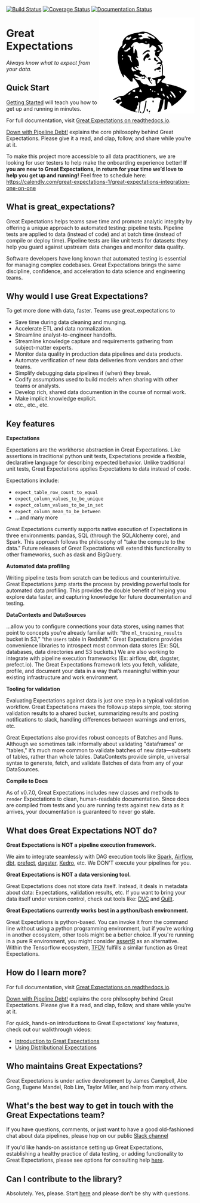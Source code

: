 [![Build Status](https://travis-ci.org/great-expectations/great_expectations.svg?branch=develop)](https://travis-ci.org/great-expectations/great_expectations)
[![Coverage Status](https://coveralls.io/repos/github/great-expectations/great_expectations/badge.svg?branch=develop)](https://coveralls.io/github/great-expectations/great_expectations?branch=develop)
[![Documentation Status](https://readthedocs.org/projects/great-expectations/badge/?version=latest)](http://great-expectations.readthedocs.io/en/latest/?badge=latest)

<img align="right" src="./generic_dickens_protagonist.png">

Great Expectations
================================================================================

*Always know what to expect from your data.*


Quick Start
--------------------------------------------------------------------------------
[Getting Started](http://docs.greatexpectations.io/en/latest/getting_started.html) will teach you how to get up and running in minutes.

For full documentation, visit [Great Expectations on readthedocs.io](http://great-expectations.readthedocs.io/en/latest/).

[Down with Pipeline Debt!](https://medium.com/@expectgreatdata/down-with-pipeline-debt-introducing-great-expectations-862ddc46782a) explains the core philosophy behind Great Expectations. Please give it a read, and clap, follow, and share while you're at it.

To make this project more accessible to all data practitioners, we are looking for user testers to help make the onboarding experience better! **If you are new to Great Expectations, in return for your time we’d love to help you get up and running!**
Feel free to schedule here:  https://calendly.com/great-expectations-1/great-expectations-integration-one-on-one

What is great_expectations?
--------------------------------------------------------------------------------

Great Expectations helps teams save time and promote analytic integrity by offering a unique approach to automated testing: pipeline tests. Pipeline tests are applied to data (instead of code) and at batch time (instead of compile or deploy time). Pipeline tests are like unit tests for datasets: they help you guard against upstream data changes and monitor data quality.

Software developers have long known that automated testing is essential for managing complex codebases. Great Expectations brings the same discipline, confidence, and acceleration to data science and engineering teams.


Why would I use Great Expectations?
--------------------------------------------------------------------------------

To get more done with data, faster. Teams use great_expectations to

*  Save time during data cleaning and munging.
*  Accelerate ETL and data normalization.
*  Streamline analyst-to-engineer handoffs.
*  Streamline knowledge capture and requirements gathering from subject-matter experts.
*  Monitor data quality in production data pipelines and data products.
*  Automate verification of new data deliveries from vendors and other teams.
*  Simplify debugging data pipelines if (when) they break.
*  Codify assumptions used to build models when sharing with other
   teams or analysts.
*  Develop rich, shared data documention in the course of normal work.
*  Make implicit knowledge explicit.
*  etc., etc., etc.

Key features
--------------------------------------------------

**Expectations**

Expectations are the workhorse abstraction in Great Expectations. Like assertions in traditional python unit tests, Expectations provide a flexible, declarative language for describing expected behavior. Unlike traditional unit tests, Great Expectations applies Expectations to data instead of code.

Expectations include:
- `expect_table_row_count_to_equal`
- `expect_column_values_to_be_unique`
- `expect_column_values_to_be_in_set`
- `expect_column_mean_to_be_between`
- ...and many more

Great Expectations currently supports native execution of Expectations in three environments: pandas, SQL (through the SQLAlchemy core), and Spark. This approach follows the philosophy of "take the compute to the data." Future releases of Great Expectations will extend this functionality to other frameworks, such as dask and BigQuery.

**Automated data profiling**

Writing pipeline tests from scratch can be tedious and counterintuitive. Great Expectations jump starts the process by providing powerful tools for automated data profiling. This provides the double benefit of helping you explore data faster, and capturing knowledge for future documentation and testing.

**DataContexts and DataSources**

...allow you to configure connections your data stores, using names that point to concepts you’re already familiar with: “the `ml_training_results` bucket in S3,” “the `Users` table in Redshift.” Great Expectations provides convenience libraries to introspect most common data stores (Ex: SQL databases, data directories and S3 buckets.) We are also working to integrate with pipeline execution frameworks (Ex: airflow, dbt, dagster, prefect.io). The Great Expectations framework lets you fetch, validate, profile, and document your data in a way that’s meaningful within your existing infrastructure and work environment.

**Tooling for validation**

Evaluating Expectations against data is just one step in a typical validation workflow. Great Expectations makes the followup steps simple, too: storing validation results to a shared bucket, summarizing results and posting notifications to slack, handling differences between warnings and errors, etc.

Great Expectations also provides robust concepts of Batches and Runs. Although we sometimes talk informally about validating "dataframes" or "tables," it’s much more common to validate batches of new data—subsets of tables, rather than whole tables. DataContexts provide simple, universal syntax to generate, fetch, and validate Batches of data from any of your DataSources.

**Compile to Docs**

As of v0.7.0, Great Expectations includes new classes and methods to `render` Expectations to clean, human-readable documentation. Since docs are compiled from tests and you are running tests against new data as it arrives, your documentation is guaranteed to never go stale.


What does Great Expectations NOT do?
-------------------------------------------------------------

**Great Expectations is NOT a pipeline execution framework.**

We aim to integrate seamlessly with DAG execution tools like [Spark]( https://spark.apache.org/), [Airflow](https://airflow.apache.org/), [dbt]( https://www.getdbt.com/), [prefect](https://www.prefect.io/), [dagster]( https://github.com/dagster-io/dagster), [Kedro](https://github.com/quantumblacklabs/kedro), etc. We DON'T execute your pipelines for you.

**Great Expectations is NOT a data versioning tool.**
	
Great Expectations does not store data itself. Instead, it deals in metadata about data: Expectations, validation results, etc. If you want to bring your data itself under version control, check out tools like: [DVC](https://dvc.org/) and [Quilt](https://github.com/quiltdata/quilt).

**Great Expectations currently works best in a python/bash environment.** 

Great Expectations is python-based. You can invoke it from the command line without using a python programming environment, but if you're working in another ecosystem, other tools might be a better choice. If you're running in a pure R environment, you might consider [assertR](https://github.com/ropensci/assertr) as an alternative. Within the Tensorflow ecosystem, [TFDV](https://www.tensorflow.org/tfx/guide/tfdv) fulfills a similar function as Great Expectations.


How do I learn more?
--------------------------------------------------------------------------------

For full documentation, visit [Great Expectations on readthedocs.io](http://great-expectations.readthedocs.io/en/latest/).

[Down with Pipeline Debt!](https://medium.com/@expectgreatdata/down-with-pipeline-debt-introducing-great-expectations-862ddc46782a) explains the core philosophy behind Great Expectations. Please give it a read, and clap, follow, and share while you're at it.

For quick, hands-on introductions to Great Expectations' key features, check out our walkthrough videos:

* [Introduction to Great Expectations](https://www.youtube.com/watch?v=-_0tG7ACNU4)
* [Using Distributional Expectations](https://www.youtube.com/watch?v=l3DYPVZAUmw&t=20s)

Who maintains Great Expectations?
-------------------------------------------------------------

Great Expectations is under active development by James Campbell, Abe Gong, Eugene Mandel, Rob Lim, Taylor Miller, and help from many others.

What's the best way to get in touch with the Great Expectations team?
--------------------------------------------------------------------------------

If you have questions, comments, or just want to have a good old-fashioned chat about data pipelines, please hop on our public [Slack channel](https://greatexpectations.io/slack)

If you'd like hands-on assistance setting up Great Expectations, establishing a healthy practice of data testing, or adding functionality to Great Expectations, please see options for consulting help [here](https://greatexpectations.io/consulting/).

Can I contribute to the library?
--------------------------------------------------------------------------------

Absolutely. Yes, please. Start [here](https://github.com/great-expectations/great_expectations/blob/develop/CONTRIBUTING.md) and please don't be shy with questions.
